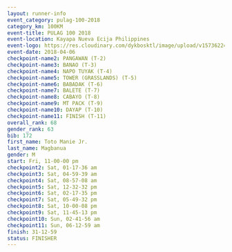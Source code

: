 ```yaml
---
layout: runner-info 
event_category: pulag-100-2018 
category_km: 100KM 
event-title: PULAG 100 2018 
event-location: Kayapa Nueva Ecija Philippines 
event-logo: https://res.cloudinary.com/dykbosktl/image/upload/v1573622467/Logo/logo-p1_tnutwz.jpg 
event-date: 2018-04-06 
checkpoint-name2: PANGAWAN (T-2) 
checkpoint-name3: BANAO (T-3) 
checkpoint-name4: NAPO TUYAK (T-4) 
checkpoint-name5: TOWER (GRASSLANDS) (T-5) 
checkpoint-name6: BABADAK (T-6) 
checkpoint-name7: BALETE (T-7) 
checkpoint-name8: CABAYO (T-8) 
checkpoint-name9: MT PACK (T-9) 
checkpoint-name10: DAYAP (T-10) 
checkpoint-name11: FINISH (T-11) 
overall_rank: 68
gender_rank: 63
bib: 172
first_name: Toto Manie Jr.
last_name: Magbanua
gender: M
start: Fri, 11-00-00 pm
checkpoint2: Sat, 01-17-36 am
checkpoint3: Sat, 04-59-39 am
checkpoint4: Sat, 08-57-08 am
checkpoint5: Sat, 12-32-32 pm
checkpoint6: Sat, 02-17-35 pm
checkpoint7: Sat, 05-49-32 pm
checkpoint8: Sat, 10-00-08 pm
checkpoint9: Sat, 11-45-13 pm
checkpoint10: Sun, 02-41-56 am
checkpoint11: Sun, 06-12-59 am
finish: 31-12-59
status: FINISHER
---
```

